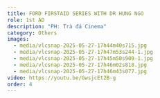 ```yaml
---
title: FORD FIRSTAID SERIES WITH DR HUNG NGO
role: 1st AD
description: "PH: Trà đá Cinema"
category: Others
images:
  - media/vlcsnap-2025-05-27-17h44m40s715.jpg
  - media/vlcsnap-2025-05-27-17h47m53s244-1.jpg
  - media/vlcsnap-2025-05-27-17h45m50s909-1.jpg
  - media/vlcsnap-2025-05-27-17h46m02s818.jpg
  - media/vlcsnap-2025-05-27-17h46m43s077.jpg
video: https://youtu.be/GwsjcEt2B-g
order: 4
---
```


